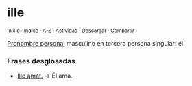 # ille
<sup>[Inicio](../../../../index.md) · [Índice](../../../../indices/latin-espanol-i.md) · [A-Z](../../../../indices/alfabetico.md) · [Actividad](../../../../indices/actividad.md) · <a href="../../../../contenido/i/l/l/ille.html" download="jucardus-ille.html">Descargar</a> · [Compartir](https://x.com/intent/tweet?text=%C2%ABIlle%C2%BB%2C%20pronombre%20personal%20masculino%20en%20tercera%20persona%20singular%2C%20en%20el%20Diccionario%20lat%C3%ADn-espa%C3%B1ol.%0A%E2%86%92%20https%3A%2F%2Fjucardus.github.io%2Fcontenido%2Fi%2Fl%2Fl%2Fille.html%0A%0A%23ltn_espnl_jucardus%0A%40jucardus)</sup>

[Pronombre personal](../../../../contenido/p/r/o/pronombres-personales-latinos.md) masculino en tercera persona singular: él.

### Frases desglosadas

* [Ille amat.](../../../../contenido/i/l/l/ille-amat.md) → Él ama.
